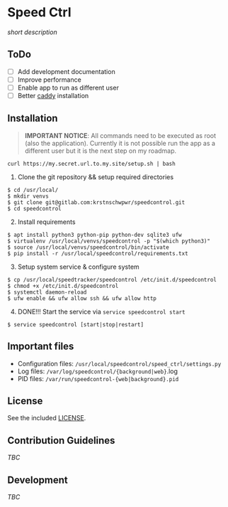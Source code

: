 # Speed Ctrl

*short description*

## ToDo

* [ ] Add development documentation
* [ ] Improve performance
* [ ] Enable app to run as different user
* [ ] Better [caddy](https://caddyserver.com/) installation

## Installation

> **IMPORTANT NOTICE**: All commands need to be executed as root (also the application).
> Currently it is not possible run the app as a different user but it is the next step on my roadmap.

```
curl https://my.secret.url.to.my.site/setup.sh | bash
```

1. Clone the git repository && setup required directories

```
$ cd /usr/local/
$ mkdir venvs
$ git clone git@gitlab.com:krstnschwpwr/speedcontrol.git
$ cd speedcontrol
```

2. Install requirements

```
$ apt install python3 python-pip python-dev sqlite3 ufw
$ virtualenv /usr/local/venvs/speedcontrol -p "$(which python3)"
$ source /usr/local/venvs/speedcontrol/bin/activate
$ pip install -r /usr/local/speedcontrol/requirements.txt
``` 

3. Setup system service & configure system

```
$ cp /usr/local/speedtracker/speedcontrol /etc/init.d/speedcontrol
$ chmod +x /etc/init.d/speedcontrol
$ systemctl daemon-reload
$ ufw enable && ufw allow ssh && ufw allow http
```

4. DONE!!! Start the service via `service speedcontrol start`

```
$ service speedcontrol [start|stop|restart]
```

## Important files

* Configuration files: `/usr/local/speedcontrol/speed_ctrl/settings.py`
* Log files: `/var/log/speedcontrol/{background|web}`.log
* PID files: `/var/run/speedcontrol-{web|background}.pid`

## License

See the included [LICENSE](LICENSE).

## Contribution Guidelines

*TBC*

## Development

*TBC*

